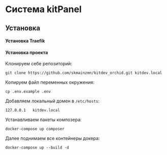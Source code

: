 # Система kitPanel

## Установка

#### Установка Traefik

#### Установка проекта
Клонируем себе репозиторий:
```
git clone https://github.com/skmainzmn/kitdev_orchid.git kitdev.local
```

Копируем файл переменных окружения:
```
cp .env.example .env
```

Добавляем локальный домен в `/etc/hosts`:
```
127.0.0.1   kitdev.local
```

Устанавливаем пакеты композера:
```
docker-compose up composer
```

Далее поднимаем все контейнеры докера:
```
docker-compose up --build -d
```
